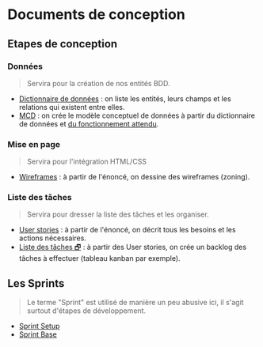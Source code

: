 # Documents de conception

## Etapes de conception

### Données

> Servira pour la création de nos entités BDD.

- [Dictionnaire de données](docs/dictionnaire_donnees.md) : on liste les entités, leurs champs et les relations qui existent entre elles.
- [MCD](docs/mcd.md) : on crée le modèle conceptuel de données à partir du dictionnaire de données et [du fonctionnement attendu](README_eval.md).

### Mise en page

> Servira pour l'intégration HTML/CSS

- [Wireframes](docs/wireframes.md) : à partir de l'énoncé, on dessine des wireframes (zoning).

### Liste des tâches

> Servira pour dresser la liste des tâches et les organiser.

- [User stories](docs/user_stories.md) : à partir de l'énoncé, on décrit tous les besoins et les actions nécessaires.
- [Liste des tâches &#x1F5D7;](https://trello.com/b/lnb6nCDy/faq-oclock) : à partir des User stories, on crée un backlog des tâches à effectuer (tableau kanban par exemple).

## Les Sprints

> Le terme "Sprint" est utilisé de manière un peu abusive ici, il s'agit surtout d'étapes de développement.

- [Sprint Setup](README_setup.md)
- [Sprint Base](README_base.md)
